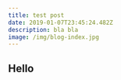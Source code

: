 ```yaml
---
title: test post
date: 2019-01-07T23:45:24.482Z
description: bla bla
image: /img/blog-index.jpg
---
```

## Hello
